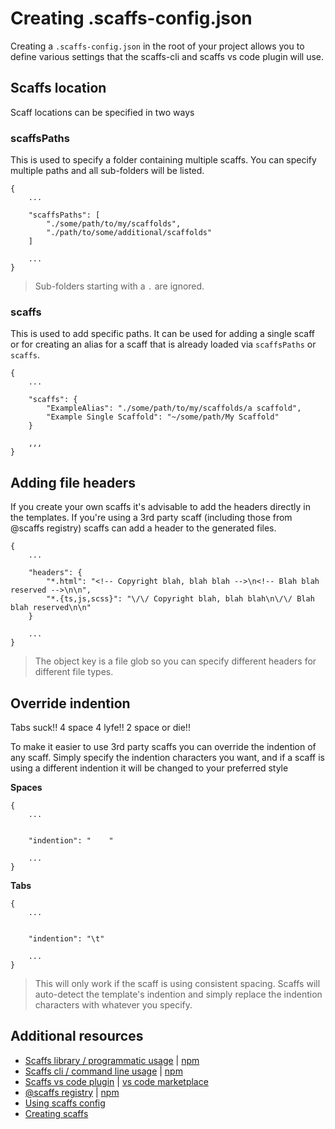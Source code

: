 # Creating .scaffs-config.json

Creating a `.scaffs-config.json` in the root of your project allows you to define various settings that the scaffs-cli and scaffs vs code plugin will use.

## Scaffs location

Scaff locations can be specified in two ways

### scaffsPaths

This is used to specify a folder containing multiple scaffs. You can specify multiple paths and all sub-folders will be listed.

```
{
    ...

    "scaffsPaths": [
        "./some/path/to/my/scaffolds",
        "./path/to/some/additional/scaffolds"
    ]

    ...
}
```

> Sub-folders starting with a `.` are ignored.

### scaffs

This is used to add specific paths. It can be used for adding a single scaff or for creating an alias for a scaff that is already loaded via `scaffsPaths` or `scaffs`.

```
{
    ...

    "scaffs": {
        "ExampleAlias": "./some/path/to/my/scaffolds/a scaffold",
        "Example Single Scaffold": "~/some/path/My Scaffold"
    }

    ,,,
}
```

## Adding file headers

If you create your own scaffs it's advisable to add the headers directly in the templates. If you're using a 3rd party scaff (including those from @scaffs registry) scaffs can add a header to the generated files.


```
{
    ...
    
    "headers": {
        "*.html": "<!-- Copyright blah, blah blah -->\n<!-- Blah blah reserved -->\n\n",
        "*.{ts,js,scss}": "\/\/ Copyright blah, blah blah\n\/\/ Blah blah reserved\n\n"
    }

    ...
}
```

> The object key is a file glob so you can specify different headers for different file types.

## Override indention

Tabs suck!! 4 space 4 lyfe!! 2 space or die!!

To make it easier to use 3rd party scaffs you can override the indention of any scaff. Simply specify the indention characters you want, and if a scaff is using a different indention it will be changed to your preferred style

**Spaces**

```
{
    ...


    "indention": "    "

    ...
}
```

**Tabs**

```
{
    ...


    "indention": "\t"

    ...
}
```

> This will only work if the scaff is using consistent spacing. Scaffs will auto-detect the template's indention and simply replace the indention characters with whatever you specify.

## Additional resources

* [Scaffs library / programmatic usage](https://github.com/itslenny/scaffs) | [npm](https://www.npmjs.com/package/scaffs)
* [Scaffs cli / command line usage](https://github.com/itslenny/scaffs-cli) | [npm](https://www.npmjs.com/package/scaffs-cli)
* [Scaffs vs code plugin](https://github.com/itslenny/scaffs-vscode) | [vs code marketplace](https://marketplace.visualstudio.com/items?itemName=itslennysfault.scaffs-vscode)
* [@scaffs registry](https://github.com/itslenny/scaffs-registry) | [npm](https://www.npmjs.com/~scaffs)
* [Using scaffs config](https://github.com/itslenny/scaffs/tree/master/docs/config.md)
* [Creating scaffs](https://github.com/itslenny/scaffs/tree/master/docs/create.md)
